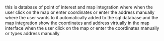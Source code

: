 this is database of point of interest and map integration where when the user click on the map or enter coordinates or enter the address manually where the user wants to it automatically added to the sql database 
and the map integration show the coordinates and address virtually in the map interface when the user click on the map or enter the coordinates manually or types address manually
